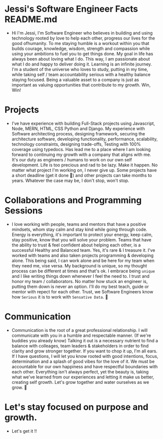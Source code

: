 # Jessi's Software Engineer Facts README.md   

- Hi I'm Jessi, I'm Software Engineer who believes in building and using technology rooted by love to help each other, progress our lives for the good ofhumanity. To me staying humble is a workout within you that builds courage, knowledge, wisdom, strength and compassion while using your ambitions to fuel you to get things done. My goal in life has always been about loving what I do. This way, I am passionate about what I do and happy to deliver doing it. Learning is an infinite journey. I'm a student of the universe who loves to study, putting in my time, while taking self / team accountability serious with a healthy balance staying focused. Being a valuable asset to a company is just as important as valuing opportunities that contribute to my growth. Win, Win!

# Projects

- I’ve have experience with building Full-Stack projects using Javascript, Node, MERN, HTML, CSS Python and Django. My experience with Software architecting process, designing framework, securing the architecture software, developing functionality, performance, scalability, technology constraints, designing trade-offs, Testing with 100% coverage using typedocs. Has lead me to a place where I am looking forward to continuing my growth with a company that aligns with me. It's our duty as engineers / humans to work on our own self development. Life is too precious and rad to be lazy. Make it happen. No matter what project I'm working on, I never give up. Some projects have a short deadline (get it done 💯) and other projects can take months to years. Whatever the case may be, I don't stop, won't stop.
  
# Collaborations and Programming Sessions

- I love working with people, teams and mentors that have a positive mindsets, whom stay calm and stay kind while going through code. Energy is everything, it's important to protect your energy, keep calm, stay positive, know that you will solve your problem. Teams that have the ability to trust & feel confident about helping each other, is a successful Healthy and Balanced team. Yes, it's rare & I treasure it. I've worked with teams and also taken projects programming & developing alone. This being said, I can work alone and be here for my team when they need me, vise versa. My background is unique, so my thought process can be different at times and that's ok. I embrace being `unique`  and I like writing things down whenever I feel the need to. I trust and honor my team / collaborators. No matter how stuck an engineer is, putting them down is never an option. I'll do my best teach, guide or mentor with repect for each other. Trust, we Software Engineers know how `Serious` it is to work with `Sensative Data`. 💯 
 

# Communication

- Communication is the root of a great professional relationship. I will communicate with you in a humble and respectable manner. (If we're buddies you already know) Talking it out is a necessary nutrient to find a balance with colleages, team leaders & stakeholders in order to find clarity and grow stronger together. If you want to chop it up, I'm all ears. If I have questions, I will let you know rooted with good intentions, focus, determination and a splash of good vibes for the love of it. We must be accountable for our own happiness and have respectful boundaries with each other. Everything isn't always perfect, yet the beauty is, taking what we've learned from our experiences and letting it make us better, creating self growth. Let's grow together and water ourselves as we grow. 🌱 

# Let's stay focused on purpose and growth. 

* Let's get it !!

